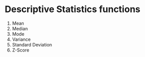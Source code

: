 # Descriptive Statistics functions

  1. Mean
  2. Median
  3. Mode
  4. Variance
  5. Standard Deviation
  6. Z-Score
